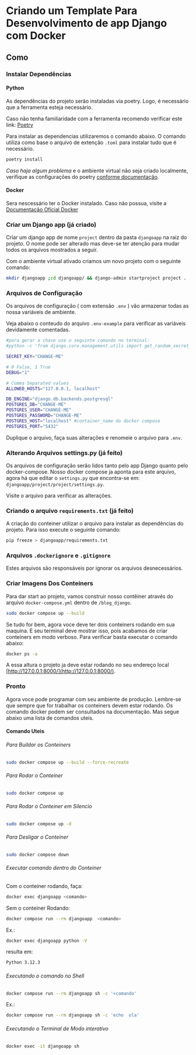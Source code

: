# Criando um Template Para Desenvolvimento de app Django com Docker

## Como

### Instalar Dependências

#### Python

As dependências do projeto serão instaladas via poetry. Logo, é necessário que a ferramenta esteja necessário.

Caso não tenha familiaridade com a ferramenta recomendo verificar este link: [Poetry](https://python-poetry.org/docs/)

Para instalar as dependencias utilizaremos o comando abaixo. O comando utiliza como base o arquivo de extenção `.toml` para instalar tudo que é necessário.

```bash
poetry install
```

*Caso haja algum problema* e o ambiente virtual não seja criado localmente, verifique as configurações do poetry [conforme documentação](https://python-poetry.org/docs/configuration/).

#### Docker

Sera nescessário ter o Docker instalado. Caso não possua, visite a [Documentação Oficial Docker](https://docs.docker.com/get-docker/)

### Criar um Django app (já criado)

Criar um django app de nome `project` dentro da pasta `djangoapp` na raiz do projeto. O nome pode ser alterado mas deve-se ter atenção para mudar todos os arquivos mostrados a seguir.

Com o ambiente virtual ativado criamos um novo projeto com o seguinte comando:

```bash
mkdir djangoapp ;cd djangoapp/ && django-admin startproject project .
```

### Arquivos de Configuração

Os arquivos de configuração ( com extensão `.env` ) vão armazenar todas as nossa variáveis de ambiente.

Veja abaixo o conteudo do arquivo `.env-example` para verificar as variáveis devidamente comentadas.

```bash
#para gerar a chave use o seguinte comando no terminal: 
#python -c 'from django.core.management.utils import get_random_secret_key; print(get_random_secret_key())'

SECRET_KEY="CHANGE-ME"

# 0 False, 1 True
DEBUG="1"

# Comma Separated values
ALLOWED_HOSTS="127.0.0.1, localhost"

DB_ENGINE="django.db.backends.postgresql"
POSTGRES_DB="CHANGE-ME"
POSTGRES_USER="CHANGE-ME"
POSTGRES_PASSWORD="CHANGE-ME"
POSTGRES_HOST="localhost" #container_name do docker compose
POSTGRES_PORT="5432"
```

Duplique o arquivo, faça suas alterações e renomeie o arquivo para `.env`.

### Alterando Arquivos settings.py (já feito)

Os arquivos de configuração serão lidos tanto pelo app Django quanto pelo docker-compose. Nosso docker compose ja aponta para este arquivo, agora há que editar o `settings.py` que encontra-se em: `djangoapp/project/project/settings.py`.

Visite o arquivo para verificar as alterações.

### Criando o arquivo `requirements.txt` (já feito)

A criação do conteiner utilizar o arquivo para instalar as dependências do projeto. Para isso execute o seguinte comando:

```bash
pip freeze > djangoapp/requirements.txt
```

### Arquivos `.dockerignore` e `.gitignore`

Estes arquivos são responsáveis por ignorar os arquivos desnecessários.

### Criar Imagens Dos Conteiners

Para dar start ao projeto, vamos construir nosso contêiner através do arquivo `docker-compose.yml` dentro de `/blog_django`.

```bash
sudo docker compose up --build 
```

Se tudo for bem, agora voce deve ter dois conteiners rodando em sua maquina. E seu terminal deve mostrar isso, pois acabamos de criar conteiners em modo verboso. Para verificar basta executar o comando abaixo:

```bash
docker ps -a
```

A essa altura o projeto ja deve estar rodando no seu endereço local [http://127.0.0.1:8000/](http://127.0.0.1:8000/).

### Pronto

Agora voce pode programar com seu ambiente de produção.
Lembre-se que sempre que for trabalhar os conteiners devem estar rodando.
Os comando docker podem ser consultados na documentação. Mas segue abaixo uma lista de comandos uteis.

#### Comando Uteis

###### Para Buildar os Conteiners

```bash
sudo docker compose up --build --force-recreate

```

###### Para Rodar o Conteiner

```bash
sudo docker compose up

```

###### Para Rodar o Conteiner em Silencio

```bash
sudo docker compose up -d

```

###### Para Desligar o Conteiner

```bash
sudo docker compose down

```

###### Executar comando dentro do Conteiner

Com o conteiner rodando, faça:

```bash
docker exec djangoapp <comando>
```

Sem o conteiner Rodando:

```bash
docker compose run --rm djangoapp  <comando>
```

Ex.:

```bash
docker exec djangoapp python -V
```

resulta em:

```bash
Python 3.12.3
```

###### Executando o comando no Shell

```Bash
docker compose run --rm djangoapp sh -c '<comando'
```

Ex.:

```Bash
docker compose run --rm djangoapp sh -c 'echo  ola'
```

###### Executando o Terminal de Modo interativo

```bash
docker exec -it djangoapp sh
```
